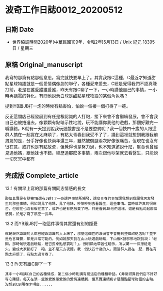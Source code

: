 [_metadata_:encoding]: - "utf-8"
[_metadata_:fileformat]: - "markdown"
[_metadata_:MIME_type]: - "text/plain"
[_metadata_:markdown_version]: - "commonmark version 0.29"
[_metadata_:markdown_spec]: - "https://spec.commonmark.org/0.29/"

# 波奇工作日誌0012_20200512 #

## 日期 Date ##

* 世界協調時間2020年(中華民國109年，令和2年)5月13日 / Unix 紀元 18395 日 / 星期三

## 原稿 Original_manuscript ##

我寫的那篇有點那個意思，寫完就快要早上了。其實我跟C這種，C最近才知道甜點星球物語就是一個愛情偶像劇的聯仔，各種愛來愛去，C總是覺得我們不認真賺打前，老是在誰愛誰誰愛誰，昨天有跟C聊了一下，一小時講他自己的事情，一小時再講電的幹化，有問他說蒼白球是甜點星球物語的某個角色嗎？

提到YB跟JB打一炮的時候有點害怕，怕說一個接一個打得了一砲。

反正這間店已經發展到有任是根認識的人打砲，接下來會不會繼續發展，會不會我自己也被捲進去，像顆顆有點暗示性地說，玩不能講你我他的遊戲，那個好難完一職講錯，K就有一天提到說我玩遊戲書是不是要懲罰呢？我一個快四十歲的人跟這群人搞在一起實在太麻煩了，有點太青春到我受不了了，講到這裡就想到我跟我前男友的是，分手好像也快兩年還三年，雖然被劈腿兩次好像很痛苦，但現在也沒有很在意，或許也是有點放棄，但覺得也是努力過，也不知道該說什麼，畢竟也曾經見過他媽，跟他妹也不錯，經歷過那麼多事情，兩次跟他吵架就去看醫生，只能說一切冥冥中都有

## 完成版 Complete_article ##

13:1 有關早上寫的那篇有關同志情感的長文

    那個其實是有點被YB還有JB打了一砲這件事情所觸發，這麼青春的事情讓我想到我跟我男友發生的那些事情，例如說見了他媽，見了他妹，吵架吵到去看醫生，這些事情。當時或許真的很痛苦，但現在也沒有很在意了，或許也是有點放棄了吧。只是看到JB他們這樣，還是有點勾起那個感覺，於是才寫了那麼一長串。

13:2 而YB跟JB打一砲這件事情其實還有別的隱憂

    就是既然認識的人都已經跟認識的人上床了，那麼這個性的漩渦會不會捲到整個甜點店呢？並不是危言聳聽，那是非常可能的，例如說那天我在山上玩遊戲玩輸，下山後K就邪邪地跟我說：「老闆，那時候玩遊戲玩輸，是否要來點懲罰呢？」，很明顯地帶著性暗示，所以萬一一個擦槍走火，變成大家都打了一砲，並不是天方夜譚。我一個快四十歲的人，跟這群人搞在一起，實在有點太麻煩了，有點太過青春了。

13:3 昨天有跟C聊了一下

    其中一小時講C自己的各種情感，第二個小時則講有關這店的種種幹話。C非常訝異我們店不好好專心賺錢，每天在演一些誰愛誰誰愛誰的愛情連續劇，但其實連續劇才是甜點星球物語的主軸，沒想到C到現在才明白......
